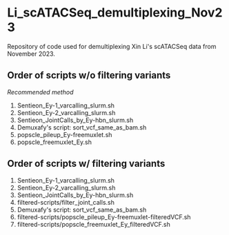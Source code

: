 # Li_scATACSeq_demultiplexing_Nov23

Repository of code used for demultiplexing Xin Li's scATACSeq data from November 2023.

## Order of scripts w/o filtering variants

_Recommended method_

1. Sentieon_Ey-1_varcalling_slurm.sh
2. Sentieon_Ey-2_varcalling_slurm.sh
3. Sentieon_JointCalls_by_Ey-hbn_slurm.sh
4. Demuxafy's script: sort_vcf_same_as_bam.sh
5. popscle_pileup_Ey-freemuxlet.sh
6. popscle_freemuxlet_Ey.sh 

## Order of scripts w/ filtering variants

1. Sentieon_Ey-1_varcalling_slurm.sh
2. Sentieon_Ey-2_varcalling_slurm.sh
3. Sentieon_JointCalls_by_Ey-hbn_slurm.sh
4. filtered-scripts/filter_joint_calls.sh
5. Demuxafy's script: sort_vcf_same_as_bam.sh
6. filtered-scripts/popscle_pileup_Ey-freemuxlet-filteredVCF.sh
7. filtered-scripts/popscle_freemuxlet_Ey_filteredVCF.sh
